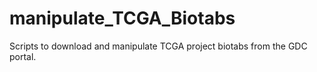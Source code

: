 # manipulate_TCGA_Biotabs
Scripts to download and manipulate TCGA project biotabs from the GDC portal.

